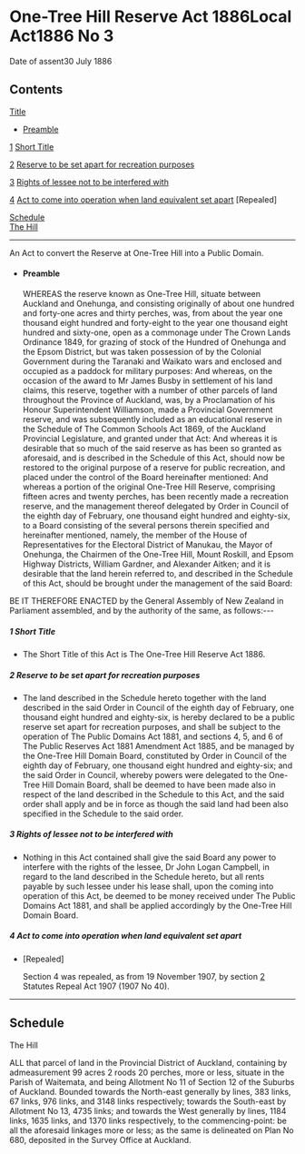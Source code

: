 # One-Tree Hill Reserve Act 1886Local Act1886 No 3

Date of assent30 July 1886

## Contents

[Title][0]
    
*   [Preamble][1]

[1][2] [Short Title][2]

[2][3] [Reserve to be set apart for recreation purposes][3]

[3][4] [Rights of lessee not to be interfered with][4]

[4][5] [Act to come into operation when land equivalent set apart][5] \[Repealed\]

[Schedule][6]  
[The Hill][6]

---

An Act to convert the Reserve at One-Tree Hill into a Public Domain.
    
*   #### Preamble
    
    WHEREAS the reserve known as One-Tree Hill, situate between Auckland and Onehunga, and consisting originally of about one hundred and forty-one acres and thirty perches, was, from about the year one thousand eight hundred and forty-eight to the year one thousand eight hundred and sixty-one, open as a commonage under The Crown Lands Ordinance 1849, for grazing of stock of the Hundred of Onehunga and the Epsom District, but was taken possession of by the Colonial Government during the Taranaki and Waikato wars and enclosed and occupied as a paddock for military purposes: And whereas, on the occasion of the award to Mr James Busby in settlement of his land claims, this reserve, together with a number of other parcels of land throughout the Province of Auckland, was, by a Proclamation of his Honour Superintendent Williamson, made a Provincial Government reserve, and was subsequently included as an educational reserve in the Schedule of The Common Schools Act 1869, of the Auckland Provincial Legislature, and granted under that Act: And whereas it is desirable that so much of the said reserve as has been so granted as aforesaid, and is described in the Schedule of this Act, should now be restored to the original purpose of a reserve for public recreation, and placed under the control of the Board hereinafter mentioned: And whereas a portion of the original One-Tree Hill Reserve, comprising fifteen acres and twenty perches, has been recently made a recreation reserve, and the management thereof delegated by Order in Council of the eighth day of February, one thousand eight hundred and eighty-six, to a Board consisting of the several persons therein specified and hereinafter mentioned, namely, the member of the House of Representatives for the Electoral District of Manukau, the Mayor of Onehunga, the Chairmen of the One-Tree Hill, Mount Roskill, and Epsom Highway Districts, William Gardner, and Alexander Aitken; and it is desirable that the land herein referred to, and described in the Schedule of this Act, should be brought under the management of the said Board:

BE IT THEREFORE ENACTED by the General Assembly of New Zealand in Parliament assembled, and by the authority of the same, as follows:---

##### 1 Short Title
    
*   The Short Title of this Act is The One-Tree Hill Reserve Act 1886\.

##### 2 Reserve to be set apart for recreation purposes
    
*   The land described in the Schedule hereto together with the land described in the said Order in Council of the eighth day of February, one thousand eight hundred and eighty-six, is hereby declared to be a public reserve set apart for recreation purposes, and shall be subject to the operation of The Public Domains Act 1881, and sections 4, 5, and 6 of The Public Reserves Act 1881 Amendment Act 1885, and be managed by the One-Tree Hill Domain Board, constituted by Order in Council of the eighth day of February, one thousand eight hundred and eighty-six; and the said Order in Council, whereby powers were delegated to the One-Tree Hill Domain Board, shall be deemed to have been made also in respect of the land described in the Schedule to this Act, and the said order shall apply and be in force as though the said land had been also specified in the Schedule to the said order.

##### 3 Rights of lessee not to be interfered with
    
*   Nothing in this Act contained shall give the said Board any power to interfere with the rights of the lessee, Dr John Logan Campbell, in regard to the land described in the Schedule hereto, but all rents payable by such lessee under his lease shall, upon the coming into operation of this Act, be deemed to be money received under The Public Domains Act 1881, and shall be applied accordingly by the One-Tree Hill Domain Board.

##### 4 Act to come into operation when land equivalent set apart
    
*   \[Repealed\]
    
    Section 4 was repealed, as from 19 November 1907, by section [2][7] Statutes Repeal Act 1907 (1907 No 40).

---

## Schedule  
The Hill

ALL that parcel of land in the Provincial District of Auckland, containing by admeasurement 99 acres 2 roods 20 perches, more or less, situate in the Parish of Waitemata, and being Allotment No 11 of Section 12 of the Suburbs of Auckland. Bounded towards the North-east generally by lines, 383 links, 67 links, 976 links, and 3148 links respectively; towards the South-east by Allotment No 13, 4735 links; and towards the West generally by lines, 1184 links, 1635 links, and 1370 links respectively, to the commencing-point: be all the aforesaid linkages more or less; as the same is delineated on Plan No 680, deposited in the Survey Office at Auckland.

[0]: http://www.legislation.govt.nz/act/local/1886/0003/latest/whole.html#DLM18797
[1]: http://www.legislation.govt.nz/act/local/1886/0003/latest/whole.html#DLM18798
[2]: http://www.legislation.govt.nz/act/local/1886/0003/latest/whole.html#DLM19201
[3]: http://www.legislation.govt.nz/act/local/1886/0003/latest/whole.html#DLM19202
[4]: http://www.legislation.govt.nz/act/local/1886/0003/latest/whole.html#DLM19203
[5]: http://www.legislation.govt.nz/act/local/1886/0003/latest/whole.html#DLM19204
[6]: http://www.legislation.govt.nz/act/local/1886/0003/latest/whole.html#DLM19206
[7]: http://www.legislation.govt.nz/act/local/1886/0003/latest/link.aspx?id=DLM136296